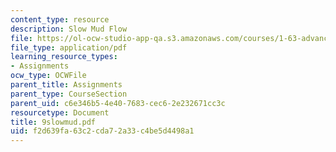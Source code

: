 ```yaml
---
content_type: resource
description: Slow Mud Flow
file: https://ol-ocw-studio-app-qa.s3.amazonaws.com/courses/1-63-advanced-fluid-dynamics-of-the-environment-fall-2002/f2d639fa63c2cda72a33c4be5d4498a1_9slowmud.pdf
file_type: application/pdf
learning_resource_types:
- Assignments
ocw_type: OCWFile
parent_title: Assignments
parent_type: CourseSection
parent_uid: c6e346b5-4e40-7683-cec6-2e232671cc3c
resourcetype: Document
title: 9slowmud.pdf
uid: f2d639fa-63c2-cda7-2a33-c4be5d4498a1
---
```

